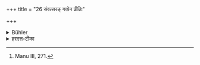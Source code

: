 +++
title = "26 संवत्सरङ् गव्येन प्रीतिः"

+++

<details><summary>Bühler</summary>

26. Beef satisfies (the Manes) for a year, [^11] 


[^11]:  Manu III, 271.
</details>

<details><summary>हरदत्त-टीका</summary>

## सूत्रम्
संवत्सरं गव्येन प्रीतिः ॥ २५ ॥  
### टिप्पनी
उत्तरत्र मांसग्रहणादिहापि मांसस्य ग्रहणम् । गव्येन मांसेन संवत्सरं पितृणां प्रीतिर्भवति ॥ २५ ॥
</details>
